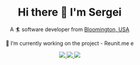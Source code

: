 <h1 align="center">
  Hi there 👋 I'm Sergei
</h1>

<p align="center">
 A 🏄 software developer from <a href="https://www.google.com/search?q=chicago+map&rlz=1C1GCEA_enUS1043US1043&oq=chicago+map&gs_lcrp=EgZjaHJvbWUyBggAEEUYOTIHCAEQABiABDIHCAIQABiABDIHCAMQABiABDIHCAQQABiABDIGCAUQRRg8MgYIBhBFGDwyBggHEEUYPNIBCDc1NDJqMGo3qAIAsAIA&sourceid=chrome&ie=UTF-8">Bloomington, USA</a>
</p>
<p align="center">
🔭 I’m currently working on the project - Reunit.me e </a>
</p>
<p align="center">
  <a href="mailto:111sergey90@gmail.com">
    <img src="https://img.shields.io/badge/Gmail-D14836?style=for-the-badge&logo=gmail&logoColor=white&link=mailto:Yoh0xFF@gmail.com"/>
  </a>

  <a href="https://github.com/SergeyStroganoff/">
    <img src="https://img.shields.io/badge/LinkedIn-0077B5?style=for-the-badge&logo=linkedin&logoColor=white&link=https://www.linkedin.com/in/ioram-gordadze-a42b1492/"/>
  </a>

  <a href="https://stackoverflow.com/users/18241395/sergei-s">
    <img src="https://img.shields.io/badge/Stack_Overflow-FE7A16?style=for-the-badge&logo=stack-overflow&logoColor=white&link=https://stackoverflow.com/users/1407204/yoh0xff?tab=profile"/>
  </a>
</p>

<!--
It is a ✨ _special_ ✨ repository because its `README.md` (this file) appears on your GitHub profile.

Here are some ideas to get you started:

- 🔭 I’m currently working on ...
- 🌱 I’m currently learning ...
- 👯 I’m looking to collaborate on ...
- 🤔 I’m looking for help with ...
- 💬 Ask me about ...
- 📫 How to reach me: ...
- 😄 Pronouns: ...
- ⚡ Fun fact: ...
-->
